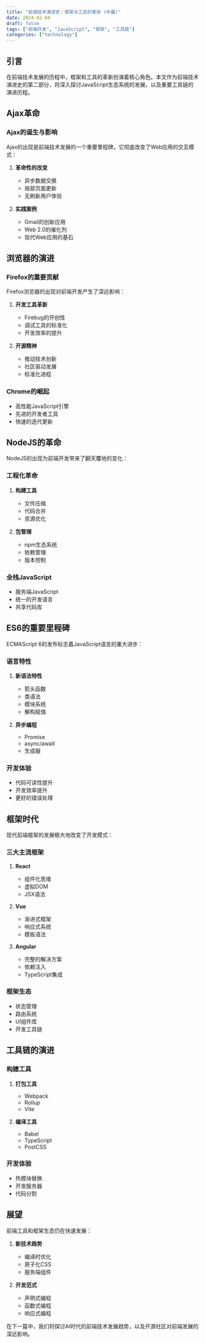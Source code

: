 ```yaml
---
title: "前端技术演进史：框架与工具的革命 (中篇)"
date: 2024-02-04
draft: false
tags: ["前端开发", "JavaScript", "框架", "工具链"]
categories: ["technology"]
---
```


## 引言

在前端技术发展的历程中，框架和工具的革新扮演着核心角色。本文作为前端技术演进史的第二部分，将深入探讨JavaScript生态系统的发展，以及重要工具链的演进历程。

## Ajax革命

### Ajax的诞生与影响
Ajax的出现是前端技术发展的一个重要里程碑，它彻底改变了Web应用的交互模式：

1. **革命性的改变**
   - 异步数据交换
   - 局部页面更新
   - 无刷新用户体验

2. **实践案例**
   - Gmail的创新应用
   - Web 2.0的催化剂
   - 现代Web应用的基石

## 浏览器的演进

### Firefox的重要贡献
Firefox浏览器的出现对前端开发产生了深远影响：

1. **开发工具革新**
   - Firebug的开创性
   - 调试工具的标准化
   - 开发效率的提升

2. **开源精神**
   - 推动技术创新
   - 社区驱动发展
   - 标准化进程

### Chrome的崛起
- 高性能JavaScript引擎
- 先进的开发者工具
- 快速的迭代更新

## NodeJS的革命

NodeJS的出现为前端开发带来了翻天覆地的变化：

### 工程化革命
1. **构建工具**
   - 文件压缩
   - 代码合并
   - 资源优化

2. **包管理**
   - npm生态系统
   - 依赖管理
   - 版本控制

### 全栈JavaScript
- 服务端JavaScript
- 统一的开发语言
- 共享代码库

## ES6的重要里程碑

ECMAScript 6的发布标志着JavaScript语言的重大进步：

### 语言特性
1. **新语法特性**
   - 箭头函数
   - 类语法
   - 模块系统
   - 解构赋值

2. **异步编程**
   - Promise
   - async/await
   - 生成器

### 开发体验
- 代码可读性提升
- 开发效率提升
- 更好的错误处理

## 框架时代

现代前端框架的发展极大地改变了开发模式：

### 三大主流框架
1. **React**
   - 组件化思维
   - 虚拟DOM
   - JSX语法

2. **Vue**
   - 渐进式框架
   - 响应式系统
   - 模板语法

3. **Angular**
   - 完整的解决方案
   - 依赖注入
   - TypeScript集成

### 框架生态
- 状态管理
- 路由系统
- UI组件库
- 开发工具链

## 工具链的演进

### 构建工具
1. **打包工具**
   - Webpack
   - Rollup
   - Vite

2. **编译工具**
   - Babel
   - TypeScript
   - PostCSS

### 开发体验
- 热模块替换
- 开发服务器
- 代码分割

## 展望

前端工具和框架生态仍在快速发展：

1. **新技术趋势**
   - 编译时优化
   - 原子化CSS
   - 服务端组件

2. **开发范式**
   - 声明式编程
   - 函数式编程
   - 响应式编程

在下一篇中，我们将探讨AI时代的前端技术发展趋势，以及开源社区对前端发展的深远影响。
